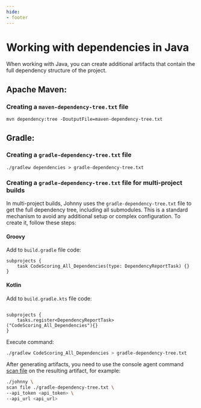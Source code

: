 ```yaml
---
hide:
- footer
---
```


# Working with dependencies in Java

When working with Java, you can create additional artifacts that contain the full dependency structure of the project.

## Apache Maven:

### Creating a `maven-dependency-tree.txt` file

```
mvn dependency:tree -DoutputFile=maven-dependency-tree.txt
```

## Gradle:

### Creating a `gradle-dependency-tree.txt` file

```
./gradlew dependencies > gradle-dependency-tree.txt
```

### Creating a  `gradle-dependency-tree.txt` file for multi-project builds

In multi-project builds, Johnny uses the `gradle-dependency-tree.txt` file to get the full dependency tree, including all submodules. This is a standard mechanism to avoid any additional setup or complex configuration. To create it, follow these steps:

#### Groovy

Add to `build.gradle` file code:

```
subprojects {
    task CodeScoring_All_Dependencies(type: DependencyReportTask) {}
}

```
#### Kotlin

Add to `build.gradle.kts` file code:
```

subprojects {
    tasks.register<DependencyReportTask>("CodeScoring_All_Dependencies"){}
}
```

Execute command:

``` bash
./gradlew CodeScoring_All_Dependencies > gradle-dependency-tree.txt
```

After generating artifacts, you need to use the console agent command [scan file](/agent/scan-file.en) on the resulting artifact, for example:

``` bash
./johnny \
scan file ./gradle-dependency-tree.txt \
--api_token <api_token> \
--api_url <api_url>
```
